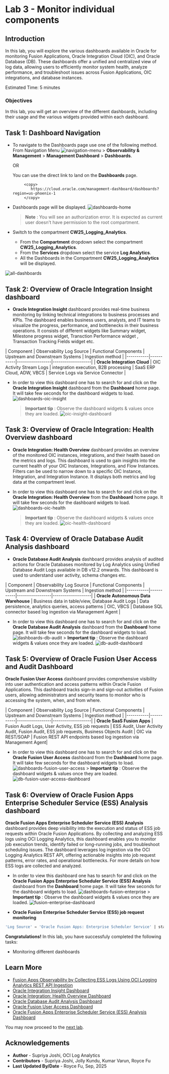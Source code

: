 # Lab 3 - Monitor individual components

## Introduction

In this lab, you will explore the various dashboards available in Oracle for monitoring Fusion Applications, Oracle Integration Cloud (OIC), and Oracle Database (DB). These dashboards offer a unified and centralized view of log data, allowing users to efficiently monitor system health, analyze performance, and troubleshoot issues across Fusion Applications, OIC integrations, and database instances.

Estimated Time: 5 minutes

### Objectives
In this lab, you will get an overview of the different dashboards, including their usage and the various widgets provided within each dashboard.

## Task 1: Dashboard Navigation
- To navigate to the Dashboards page use one of the following method.
    From Navigation Menu ![navigation-menu](images/navigation-menu.jpg) > **Observability & Management** > **Management Dashboard** > **Dashboards**.
     
    OR
    
    You can use the direct link to land on the **Dashboards** page.
    ```
         <copy>
            https://cloud.oracle.com/management-dashboard/dashboards?region=us-phoenix-1
         </copy>   
    ```
 -  Dashboards page will be displayed.
      ![dashboards-home](images/dashboards-home.jpg) 

    > **Note** : You will see an authorization error. It is expected as current user doesn't have permission to the root compartment.

 -  Switch to the compartment **CW25\_Logging\_Analytics**.
    - From the **Compartment** dropdown select the compartment **CW25\_Logging\_Analytics**.
    - From the **Services** dropdown select the service **Log Analytics**.
    - All the Dashboards in the Compartment **CW25\_Logging\_Analytics** will be displayed.
      
   ![all-dashboards](images/all-dashboards.jpg)

## Task 2: Overview of Oracle Integration Insight  dashboard
  
-  **Oracle Integration Insight**  dashboard provides real-time business monitoring by linking technical integrations to business processes and KPIs. The dashboard enables business users, analysts, and IT teams to visualize the progress, performance, and bottlenecks in their business operations. It consists of different widgets like Summary widget, Milestone progress widget, Transction Performance widget , Transaction Tracking Fields widget etc. 

| Component | Observability Log Source | Functional Components | Upstream and Downstream Systems | Ingestion method | 
|-----------|-----------|-----------------|-------------------|
| **Oracle Integration Cloud** | OIC Activity Stream Logs | integration execution, B2B processing | SaaS ERP Cloud, ADW, VBCS | Service Logs via Service Connector |


- In order to view this dashboard one has to search for and click on the **Oracle Integration Insight** dashboard from the  **Dashboard** home page. It will take few seconds for the dashboard widgets to load.
![dashboards-oic-insight](images/dashboards-oic-insight.jpg)
	> **Important tip** : Observe the dashboard widgets & values once they are loaded.
	![oic-insight-dashboard](images/oic-insight-dashboard.jpg)

## Task 3: Overview of Oracle Integration: Health Overview dashboard

  - **Oracle Integration: Health Overview** dashboard provides an overview of the monitored OIC instances, integrations, and their health based on the metrics and logs. This dashboard is used to gain insights into the current health of your OIC Instances, Integrations, and Flow Instances. Filters can be used to narrow down to a specific OIC Instance, Integration, and Integration Instance. It displays both metrics and log data at the compartment level. 

  - In order to view this dashboard one has to search for and click on the **Oracle Integration: Health Overview** from the  **Dashboard** home page. It will take few seconds for the dashboard widgets to load. ![dashboards-oic-health](images/dashboards-oic-health.jpg)
      > **Important tip** : Observe the dashboard widgets & values once they are loaded.
      ![oic-health-dashboard](images/oic-health-dashboard.jpg)

## Task 4: Overview of Oracle Database Audit Analysis dashboard

- **Oracle Database Audit Analysis** dashboard provides analysis of audited actions for Oracle Databases monitored by Log Analytics using Unified Database Audit Logs available in DB v12.2 onwards. This dashboard is used to understand user activity, schema changes etc.


| Component | Observability Log Source | Functional Components | Upstream and Downstream Systems | Ingestion method | 
|-----------|-----------|-----------------|-------------------|
| **Oracle Autonomous Data Warehouse** | Business data in table/view, Database Audit Logs | Data persistence, analytics queries, access patterns | OIC, VBCS | Database SQL connector based log ingestion via Management Agent |

- In order to view this dashboard one has to search for and click on the **Oracle Database Audit Analysis** dashboard from the  **Dashboard** home page. It will take few seconds for the dashboard widgets to load. ![dashboards-db-audit](images/dashboards-db-audit.jpg)
      > **Important tip** : Observe the dashboard widgets & values once they are loaded.
      ![db-audit-dashboard](images/db-audit-dashboard.jpg)

## Task 5: Overview of Oracle Fusion User Access and Audit Dashboard

**Oracle Fusion User Access** dashboard provides comprehensive visibility into user authentication and access patterns within Oracle Fusion Applications. This dashboard tracks sign-in and sign-out activities of Fusion users, allowing administrators and security teams to monitor who is accessing the system, when, and from where. 

| Component | Observability Log Source | Functional Components | Upstream and Downstream Systems | Ingestion method | 
|-----------|-----------|-----------------|-------------------|
| **Oracle SaaS Fusion Apps** | Fusion Audit Logs, User Activity, ESS job requests | ESS Audit, User Activity Audit, Fusion Audit, ESS job requests, Business Objects Audit | OIC via REST/SOAP | Fusion REST API endpoints based log ingestion via Management Agent| 

- In order to view this dashboard one has to search for and click on the **Oracle Fusion User Access** dashboard from the  **Dashboard** home page. It will take few seconds for the dashboard widgets to load. ![dashboards-fusion-user-access](images/dashboards-fusion-user-access.jpg)
      > **Important tip** : Observe the dashboard widgets & values once they are loaded.
      ![db-fusion-user-access-dashboard](images/fusion-user-access.jpg)   

## Task 6: Overview of Oracle Fusion Apps Enterprise Scheduler Service (ESS) Analysis dashboard

**Oracle Fusion Apps Enterprise Scheduler Service (ESS) Analysis** dashboard provides deep visibility into the execution and status of ESS job requests within Oracle Fusion Applications. By collecting and analyzing ESS logs using OCI Logging Analytics, this dashboard enables you to monitor job execution trends, identify failed or long-running jobs, and troubleshoot scheduling issues. The dashboard leverages log ingestion via the OCI Logging Analytics REST API, offering actionable insights into job request patterns, error rates, and operational bottlenecks. For more details on how ESS logs are collected and analyzed.

- In order to view this dashboard one has to search for and click on the **Oracle Fusion Apps Enterprise Scheduler Service (ESS) Analysis**  dashboard from the  **Dashboard** home page. It will take few seconds for the dashboard widgets to load. ![dashboards-fusion-enterprise](images/dashboards-fusion-enterprise.jpg)
      > **Important tip** : Observe the dashboard widgets & values once they are loaded.
      ![fusion-enterprise-dashboard](images/fusion-enterprise-dashboard.jpg)         

- **Oracle Fusion Enterprise Scheduler Service (ESS) job request monitoring**

```sql
'Log Source' = 'Oracle Fusion Apps: Enterprise Scheduler Service' | stats distinctcount('Request ID') as Jobs
```

**Congratulations!** In this lab, you have successfuly completed the following tasks:
- Monitoring different dashboards


## Learn More

* [Fusion Apps Observability by Collecting ESS Logs Using OCI Logging Analytics REST API Ingestion](https://www.ateam-oracle.com/post/fusion-apps-observability-by-collecting-ess-logs-using-oci-logging-analytics-rest-api-ingestion)
* [Oracle Integration Insight Dashboard](https://docs.oracle.com/en-us/iaas/logging-analytics/doc/oracle-integration-insight-dashboard.html)
* [Oracle Integration: Health Overview Dashboard](https://docs.oracle.com/en-us/iaas/logging-analytics/doc/oracle-integration-health-overview-dashboard.html)
* [Oracle Database Audit Analysis Dashboard](https://docs.oracle.com/en-us/iaas/logging-analytics/doc/oracle-database-audit-analysis-dashboard.html)
* [Oracle Fusion User Access Dashboard](https://docs.oracle.com/en-us/iaas/logging-analytics/doc/oracle-fusion-user-access-dashboard.html)
* [Oracle Fusion Apps Enterprise Scheduler Service (ESS) Analysis Dashboard](https://docs.oracle.com/en-us/iaas/logging-analytics/doc/oracle-fusion-apps-enterprise-scheduler-service-ess-analysis-dashboard.html)


You may now proceed to the [next lab](#next).

## Acknowledgements
* **Author** - Supriya Joshi, OCI Log Analytics
* **Contributors** -  Supriya Joshi, Jolly Kundu, Kumar Varun, Royce Fu
* **Last Updated By/Date** - Royce Fu, Sep, 2025

